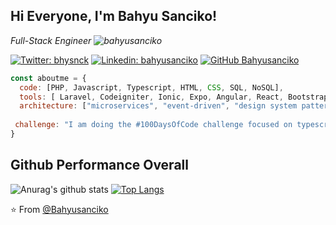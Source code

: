 <h2> Hi Everyone, I'm Bahyu Sanciko!</h2>
<p><em> Full-Stack Engineer <img src="https://komarev.com/ghpvc/?username=bahyusanciko&label=Profile%20views&color=0e75b6&style=flat" alt="bahyusanciko" />

</em></p>

[![Twitter: bhysnck](https://img.shields.io/twitter/follow/bhysnck?style=social)](https://twitter.com/bhysnck)
[![Linkedin: bahyusanciko](https://img.shields.io/badge/-bahyusanciko-blue?style=flat-square&logo=Linkedin&logoColor=white&link=https://www.linkedin.com/in/bahyu-sanciko/)](https://www.linkedin.com/in/bahyu-sanciko/)
[![GitHub Bahyusanciko](https://img.shields.io/github/followers/bahyusanciko?label=follow&style=social)](https://github.com/bahyusanciko)


```javascript
const aboutme = {
  code: [PHP, Javascript, Typescript, HTML, CSS, SQL, NoSQL],
  tools: [ Laravel, Codeigniter, Ionic, Expo, Angular, React, Bootstrap],
  architecture: ["microservices", "event-driven", "design system pattern"],
  
 challenge: "I am doing the #100DaysOfCode challenge focused on typescript"
}
```
## Github Performance Overall
![Anurag's github stats](https://github-readme-stats.vercel.app/api?username=bahyusanciko&show_icons=true&theme=nord)
[![Top Langs](https://github-readme-stats.vercel.app/api/top-langs/?username=bahyusanciko&theme=nord&layout=compact)](https://github.com/bahyusanciko/github-readme-stats)

⭐️ From [@Bahyusanciko](https://github.com/bahyusanciko)

